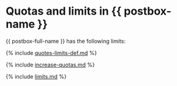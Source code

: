 # Quotas and limits in {{ postbox-name }}

{{ postbox-full-name }} has the following limits:

{% include [quotes-limits-def.md](../../_includes/quotes-limits-def.md) %}

{% include [increase-quotas.md](../../_includes/increase-quotas.md) %}

{% include [limits.md](../../_includes/postbox/postbox-limits.md) %}
